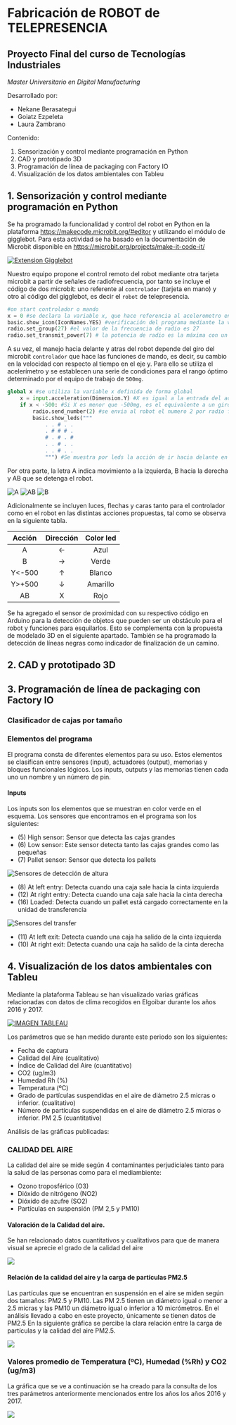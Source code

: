 # Fabricación de ROBOT de TELEPRESENCIA
## Proyecto Final del curso de Tecnologías Industriales
*Master Universitario en Digital Manufacturing*

Desarrollado por:
* Nekane Berasategui
* Goiatz Ezpeleta
* Laura Zambrano


Contenido:
1. Sensorización y control mediante programación en Python
2. CAD y prototipado 3D
3. Programación de línea de packaging con Factory IO
4. Visualización de los datos ambientales con Tableu

## 1. Sensorización y control mediante programación en Python
Se ha programado la funcionalidad y control del robot en Python en la plataforma https://makecode.microbit.org/#editor y utilizando el módulo de gigglebot. Para esta actividad se ha basado en la documentación de Microbit disponible en https://microbit.org/projects/make-it-code-it/

[![Extension Gigglebot](/img/ext_giggle.PNG)](https://gigglebot.io/)

Nuestro equipo propone el control remoto del robot mediante otra tarjeta microbit a partir de señales de radiofrecuencia, por tanto se incluye el código de dos microbit: uno referente al ```controlador``` (tarjeta en mano) y otro al código del gigglebot, es decir el ```robot``` de telepresencia.

```py
#on start controlador o mando
x = 0 #se declara la variable x, que hace referencia al acelerometro en la coordinada y del microbit en mano
basic.show_icon(IconNames.YES) #verificación del programa mediante la visualización en led del check (✔)
radio.set_group(27) #el valor de la frecuencia de radio es 27
radio.set_transmit_power(7) # la potencia de radio es la máxima con un valor de 7

```
A su vez, el manejo hacia delante y atras del robot depende del giro del microbit ```controlador``` que hace las funciones de mando, es decir, su cambio en la velocidad con respecto al tiempo en el eje y. Para ello se utiliza el acelerímetro y se establecen una serie de condiciones para el rango óptimo determinado por el equipo de trabajo de ```500mg```.

```py
global x #se utiliza la variable x definida de forma global
    x = input.acceleration(Dimension.Y) #X es igual a la entrada del acelerímetro en dirección Y
    if x < -500: #Si X es menor que -500mg, es el equivalente a un giro manual hacia delante del controlador
        radio.send_number(2) #se envia al robot el numero 2 por radio frecuencia
        basic.show_leds("""
            . . # . .
            . # # # .
            # . # . #
            . . # . .
            . . # . .
            """) #Se muestra por leds la acción de ir hacia delante en el mando
 ```

Por otra parte, la letra A indica movimiento a la izquierda, B hacia la derecha y AB que se detenga el robot. 

![A](/img/A.png)
![AB](/img/AB.png)
![B](/img/B.png)

Adicionalmente se incluyen luces, flechas y caras tanto para el controlador como en el robot en las distintas acciones propuestas, tal como se observa en la siguiente tabla.

| Acción        | Dirección     | Color led   |
|:-------------:|:-------------:|:-------:|
| A             | ←             | Azul    |
| B             | →             | Verde   |                                        
| Y<-500        | ↑             | Blanco  |                                         
| Y>+500        | ↓             | Amarillo|                                         
|    AB         | X             | Rojo    |                                                                                  
                                                                                 

Se ha agregado el sensor de proximidad con su respectivo código en Arduino para la detección de objetos que pueden ser un obstáculo para el robot y funciones para esquilarlos. Esto se complementa con la propuesta de modelado 3D en el siguiente apartado.
También se ha programado la detección de líneas negras como indicador de finalización de un camino.


## 2. CAD y prototipado 3D
## 3. Programación de línea de packaging con Factory IO

### Clasificador de cajas por tamaño


### Elementos del programa
El programa consta de diferentes elementos para su uso. Estos elementos se clasifican entre sensores (input), actuadores (output), memorias y bloques funcionales lógicos.
Los inputs, outputs y las memorias tienen cada uno un nombre y un número de pin.

#### Inputs
Los inputs son los elementos que se muestran en color verde en el esquema. Los sensores que encontramos en el programa son los siguientes:
* (5) High sensor: Sensor que detecta las cajas grandes 
* (6) Low sensor: Este sensor detecta tanto las cajas grandes como las pequeñas
* (7) Pallet sensor: Sensor que detecta los pallets

![Sensores de detección de altura](/img/1.png)

*	(8) At left entry:	 Detecta cuando una caja sale hacia la cinta izquierda
*	(12) At right entry: Detecta cuando una caja sale hacia la cinta derecha
*	(16) Loaded: Detecta cuando un pallet está cargado correctamente en la unidad de transferencia

![Sensores del transfer](/img/2.png)

*	(11) At left exit: Detecta cuando una caja ha salido de la cinta izquierda
*	(10) At right exit: Detecta cuando una caja ha salido de la cinta derecha

## 4. Visualización de los datos ambientales con Tableu 
Mediante la plataforma Tableau se han visualizado varias gráficas relacionadas con datos de clima recogidos en Elgoibar durante los años 2016 y 2017. 

[![IMAGEN TABLEAU](/img/tableau.PNG)](https://public.tableau.com/views/dashboard_16082122007840/Dashboard1?:showVizHome=no#2)

Los parámetros que se han medido durante este periodo son los siguientes:

* Fecha de captura
* Calidad del Aire (cualitativo)
* Índice de Calidad del Aire (cuantitativo)
* CO2 (ug/m3)
* Humedad Rh (%)
* Temperatura (ºC)
* Grado de partículas suspendidas en el aire de diámetro 2.5 micras o inferior. (cualitativo)
* Número de partículas suspendidas en el aire de diámetro 2.5 micras o inferior. PM 2.5 (cuantitativo)


Análisis de las gráficas publicadas: 
### CALIDAD DEL AIRE
La calidad del aire se mide según 4 contaminantes perjudiciales tanto para la salud de las personas como para el mediambiente:
* Ozono troposférico (O3)
* Dióxido de nitrógeno (NO2)
* Dióxido de azufre (SO2)
* Partículas en suspensión (PM 2,5 y PM10)

#### Valoración de la Calidad del aire. 
Se han relacionado datos cuantitativos y cualitativos para que de manera visual se aprecie el grado de la calidad del aire

![](/img/calidad_aire.PNG)

#### Relación de la calidad del aire y la carga de partículas PM2.5
Las partículas que se encuentran en suspensión en el aire se miden según dos tamaños: PM2.5 y PM10. Las PM 2.5 tienen un diámetro igual o menor a 2.5 micras y las PM10 un diámetro igual o inferior a 10 micrómetros. En el análisis llevado a cabo en este proyecto, únicamente se tienen datos de PM2.5
En la siguiente gráfica se percibe la clara relación entre la carga de partículas y la calidad del aire PM2.5. 


![](/img/HOJA_10.PNG)

### Valores promedio de Temperatura (ºC), Humedad (%Rh) y CO2 (ug/m3)
La gráfica que se ve a continuación se ha creado para la consulta de los tres parámetros anteriormente mencionados entre los años los años 2016 y 2017.

![](/img/HOJA_9.PNG)



       
